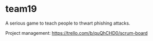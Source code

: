# team19
A serious game to teach people to thwart phishing attacks. 



Project management: https://trello.com/b/quQhCHD0/scrum-board
